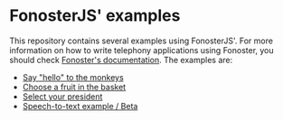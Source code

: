 # FonosterJS' examples

This repository contains several examples using FonosterJS'. For more information on how to write telephony applications using Fonoster, you should check [Fonoster's documentation](http://fonoster.com/docs/). The examples are:

- [Say "hello" to the monkeys](https://github.com/psanders/fnjsexamples/blob/master/hello-monkeys.js)
- [Choose a fruit in the basket](https://github.com/psanders/fnjsexamples/blob/master/fruits-basket.js)
- [Select your president](https://github.com/psanders/fnjsexamples/blob/master/presidential-campaign.js)
- [Speech-to-text example / Beta](https://github.com/psanders/fnjsexamples/blob/master/frecognize.js)

